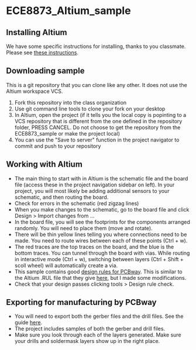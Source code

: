 # ECE8873_Altium_sample

## Installing Altium
We have some specific instructions for installing, thanks to you classmate. Please see [these instructions](https://github.gatech.edu/ECE8873-Sensory-Sub-Aug/.github-private/blob/160f999e37ecde97cc4052183547c56a92e3dedc/profile/ALTIUM-Student%20License%20Request.pdf).

## Downloading sample
This is a git repository that you can clone like any other. It does not use the Altium workspace VCS. 
1. Fork this repository into the class organization
1. Use git command line tools to clone your fork on your desktop
1. In Altium, open the project (if it tells you the local copy is popinting to a VCS repository that is different from the one defined in the repository folder, PRESS CANCEL. Do not choose to get the repository from the ECE8873_sample or make the project local)
1. You can use the "Save to server" function in the project navigator to commit and push to your repository

## Working with Altium
- The main thing to start with in Altium is the schematic file and the board file (access these in the project navigation sidebar on left). In your project, you will most likely be adding additional sensors to your schematic, and then routing the board.
- Check for errors in the schematic (red zigzag lines)
- When you make changes to the schematic, go to the board file and click Design > Import changes from ...
- In the board file, you will see the footprints for the components arranged randomly. You will need to place them (move and rotate).
- There will be thin yellow lines telling you where connections need to be made. You need to route wires between each of these points (Ctrl + w). 
- The red traces are the top traces on the board, and the blue is the bottom traces. You can tunnel through the board with vias. While routing in interactive mode (Ctrl + w), switching between layers (Ctrl + Shift + scoll wheel) will automatically create a via.
- This sample contains good [design rules for PCBway](https://www.pcbway.com/capabilities.html). This is similar to the Altium .RUL file that they give [here](https://www.pcbway.com/helpcenter/design_instruction/PCBWay_Custom_Design_Rules.html), but I made some modifications.
- Check that your design passes clicking tools > Design rule check.

## Exporting for manufacturing by PCBway
- You will need to export both the gerber files and the drill files. See the guide [here](https://www.pcbway.com/blog/help_center/How_to_Generate_Gerber_and_Drill_Files_in_Altium_Designer_23_5_1_c436e1cc.html).
- The project includes samples of both the gerber and drill files.
- Make sure you look through each of the layers generated. Make sure your drills and soldermask layers show up in the right place.
